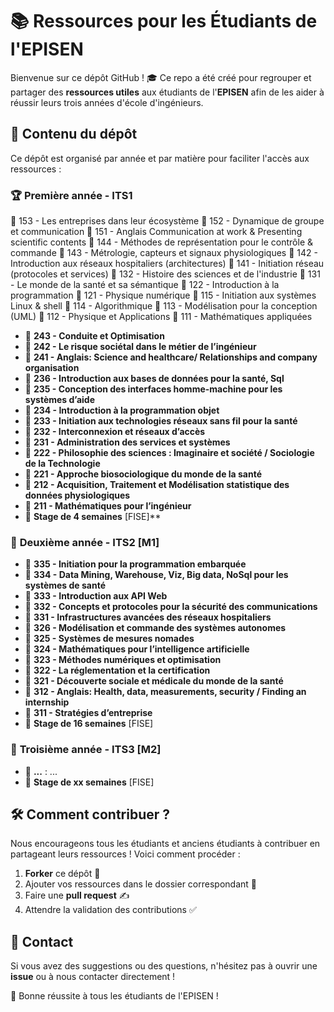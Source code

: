 # 📚 Ressources pour les Étudiants de l'EPISEN

Bienvenue sur ce dépôt GitHub ! 🎓 Ce repo a été créé pour regrouper et partager des **ressources utiles** aux étudiants de l'**EPISEN** afin de les aider à réussir leurs trois années d'école d'ingénieurs.

## 📖 Contenu du dépôt
Ce dépôt est organisé par année et par matière pour faciliter l'accès aux ressources :

### 🏆 **Première année - ITS1**
🔹 153 - Les entreprises dans leur écosystème
🔹 152 - Dynamique de groupe et communication
🔹 151 - Anglais Communication at work & Presenting scientific contents
🔹 144 - Méthodes de représentation pour le contrôle & commande
🔹 143 - Métrologie, capteurs et signaux physiologiques
🔹 142 - Introduction aux réseaux hospitaliers (architectures)
🔹 141 - Initiation réseau (protocoles et services)
🔹 132 - Histoire des sciences et de l'industrie
🔹 131 - Le monde de la santé et sa sémantique
🔹 122 - Introduction à la programmation
🔹 121 - Physique numérique
🔹 115 - Initiation aux systèmes Linux & shell
🔹 114 - Algorithmique
🔹 113 - Modélisation pour la conception (UML)
🔹 112 - Physique et Applications
🔹 111 - Mathématiques appliquées

- 🔹 **243 - Conduite et Optimisation**  
- 🔹 **242 - Le risque sociétal dans le métier de l’ingénieur**  
- 🔹 **241 - Anglais: Science and healthcare/ Relationships and company organisation**  
- 🔹 **236 - Introduction aux bases de données pour la santé, Sql**  
- 🔹 **235 - Conception des interfaces homme-machine pour les systèmes d’aide**  
- 🔹 **234 - Introduction à la programmation objet**  
- 🔹 **233 - Initiation aux technologies réseaux sans fil pour la santé**  
- 🔹 **232 - Interconnexion et réseaux d’accès**  
- 🔹 **231 - Administration des services et systèmes**  
- 🔹 **222 - Philosophie des sciences : Imaginaire et société / Sociologie de la Technologie**  
- 🔹 **221 - Approche biosociologique du monde de la santé**  
- 🔹 **212 - Acquisition, Traitement et Modélisation statistique des données physiologiques**  
- 🔹 **211 - Mathématiques pour l’ingénieur**  
- 🔹 **Stage de 4 semaines** [FISE]**

  
### 🚀 **Deuxième année - ITS2 [M1]**
- 🔹 **335 - Initiation pour la programmation embarquée**  
- 🔹 **334 - Data Mining, Warehouse, Viz, Big data, NoSql pour les systèmes de santé**  
- 🔹 **333 - Introduction aux API Web**  
- 🔹 **332 - Concepts et protocoles pour la sécurité des communications**  
- 🔹 **331 - Infrastructures avancées des réseaux hospitaliers**  
- 🔹 **326 - Modélisation et commande des systèmes autonomes**  
- 🔹 **325 - Systèmes de mesures nomades**  
- 🔹 **324 - Mathématiques pour l’intelligence artificielle**  
- 🔹 **323 - Méthodes numériques et optimisation**  
- 🔹 **322 - La réglementation et la certification**  
- 🔹 **321 - Découverte sociale et médicale du monde de la santé**  
- 🔹 **312 - Anglais: Health, data, measurements, security / Finding an internship**  
- 🔹 **311 - Stratégies d’entreprise**  
- 🔹 **Stage de 16 semaines** [FISE]

### 🎯 **Troisième année - ITS3 [M2]**
- 🔹 **...** : ...
- 🔹 **Stage de xx semaines** [FISE] 

## 🛠️ Comment contribuer ?
Nous encourageons tous les étudiants et anciens étudiants à contribuer en partageant leurs ressources ! Voici comment procéder :

1. **Forker** ce dépôt 📌
2. Ajouter vos ressources dans le dossier correspondant 📂
3. Faire une **pull request** ✍️
4. Attendre la validation des contributions ✅

## 📩 Contact
Si vous avez des suggestions ou des questions, n'hésitez pas à ouvrir une **issue** ou à nous contacter directement !

🚀 Bonne réussite à tous les étudiants de l'EPISEN !


